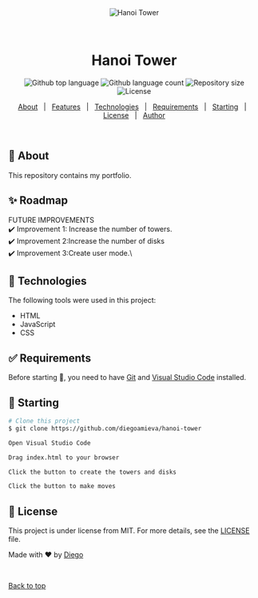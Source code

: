 <div align="center" id="top"> 
  <img src="./.github/app.gif" alt="Hanoi Tower" />

  &#xa0;

  <!-- <a href="https://hanoitower.netlify.app">Demo</a> -->
</div>

<h1 align="center">Hanoi Tower</h1>

<p align="center">
  <img alt="Github top language" src="https://img.shields.io/github/languages/top/diegoamieva/hanoi-tower?color=56BEB8">

  <img alt="Github language count" src="https://img.shields.io/github/languages/count/diegoamieva/hanoi-tower?color=56BEB8">

  <img alt="Repository size" src="https://img.shields.io/github/repo-size/diegoamieva/hanoi-tower?color=56BEB8">

  <img alt="License" src="https://img.shields.io/github/license/diegoamieva/hanoi-tower?color=56BEB8">

  <!-- <img alt="Github issues" src="https://img.shields.io/github/issues/diegoamieva/hanoi-tower?color=56BEB8" /> -->

  <!-- <img alt="Github forks" src="https://img.shields.io/github/forks/diegoamieva/hanoi-tower?color=56BEB8" /> -->

  <!-- <img alt="Github stars" src="https://img.shields.io/github/stars/diegoamieva/hanoi-tower?color=56BEB8" /> -->
</p>

<!-- Status -->

<!-- <h4 align="center"> 
	🚧  Hanoi Tower 🚀 Under construction...  🚧
</h4> 

<hr> -->

<p align="center">
  <a href="#dart-about">About</a> &#xa0; | &#xa0; 
  <a href="#sparkles-features">Features</a> &#xa0; | &#xa0;
  <a href="#rocket-technologies">Technologies</a> &#xa0; | &#xa0;
  <a href="#white_check_mark-requirements">Requirements</a> &#xa0; | &#xa0;
  <a href="#checkered_flag-starting">Starting</a> &#xa0; | &#xa0;
  <a href="#memo-license">License</a> &#xa0; | &#xa0;
  <a href="https://github.com/diegoamieva" target="_blank">Author</a>
</p>

<br>

## :dart: About ##

This repository contains my portfolio.

## :sparkles: Roadmap ##

FUTURE IMPROVEMENTS\
:heavy_check_mark: Improvement 1: Increase the number of towers.\
:heavy_check_mark: Improvement 2:Increase the number of disks\
:heavy_check_mark: Improvement 3:Create user mode.\

## :rocket: Technologies ##

The following tools were used in this project:

- HTML
- JavaScript
- CSS

## :white_check_mark: Requirements ##

Before starting :checkered_flag:, you need to have [Git](https://git-scm.com) and [Visual Studio Code](https://code.visualstudio.com) installed.

## :checkered_flag: Starting ##

```bash
# Clone this project
$ git clone https://github.com/diegoamieva/hanoi-tower

Open Visual Studio Code

Drag index.html to your browser

Click the button to create the towers and disks

Click the button to make moves
```

## :memo: License ##

This project is under license from MIT. For more details, see the [LICENSE](LICENSE.md) file.


Made with :heart: by <a href="https://github.com/diegoamieva" target="_blank">Diego</a>

&#xa0;

<a href="#top">Back to top</a>
